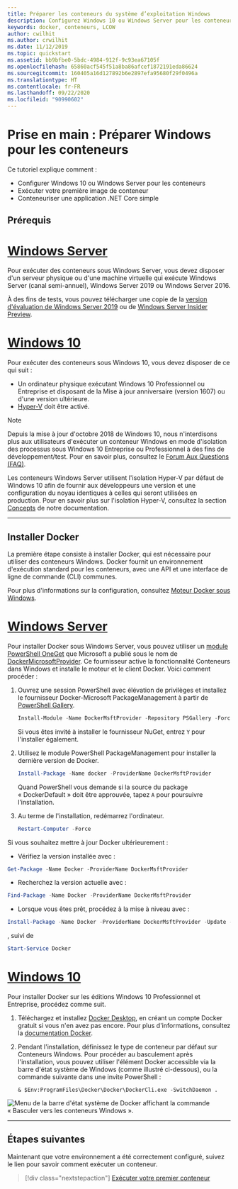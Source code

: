 ```yaml
---
title: Préparer les conteneurs du système d’exploitation Windows
description: Configurez Windows 10 ou Windows Server pour les conteneurs, puis passez à l'exécution de votre première image de conteneur.
keywords: docker, conteneurs, LCOW
author: cwilhit
ms.author: crwilhit
ms.date: 11/12/2019
ms.topic: quickstart
ms.assetid: bb9bfbe0-5bdc-4984-912f-9c93ea67105f
ms.openlocfilehash: 65860acf545f51a8ba86afcef1872191eda86624
ms.sourcegitcommit: 160405a16d127892b6e2897efa95680f29f0496a
ms.translationtype: HT
ms.contentlocale: fr-FR
ms.lasthandoff: 09/22/2020
ms.locfileid: "90990602"
---
```

# <a name="get-started-prep-windows-for-containers"></a>Prise en main : Préparer Windows pour les conteneurs

Ce tutoriel explique comment :

- Configurer Windows 10 ou Windows Server pour les conteneurs
- Exécuter votre première image de conteneur
- Conteneuriser une application .NET Core simple

## <a name="prerequisites"></a>Prérequis

<!-- start tab view -->
# <a name="windows-server"></a>[Windows Server](#tab/Windows-Server)

Pour exécuter des conteneurs sous Windows Server, vous devez disposer d'un serveur physique ou d'une machine virtuelle qui exécute Windows Server (canal semi-annuel), Windows Server 2019 ou Windows Server 2016.

À des fins de tests, vous pouvez télécharger une copie de la [version d'évaluation de Windows Server 2019](https://www.microsoft.com/evalcenter/evaluate-windows-server-2019 ) ou de [Windows Server Insider Preview](https://insider.windows.com/for-business-getting-started-server/).

# <a name="windows-10"></a>[Windows 10](#tab/Windows-10-Client)

Pour exécuter des conteneurs sous Windows 10, vous devez disposer de ce qui suit :

- Un ordinateur physique exécutant Windows 10 Professionnel ou Entreprise et disposant de la Mise à jour anniversaire (version 1607) ou d'une version ultérieure.
- [Hyper-V](/virtualization/hyper-v-on-windows/reference/hyper-v-requirements) doit être activé.

> [!NOTE]
>  Depuis la mise à jour d'octobre 2018 de Windows 10, nous n'interdisons plus aux utilisateurs d'exécuter un conteneur Windows en mode d'isolation des processus sous Windows 10 Entreprise ou Professionnel à des fins de développement/test. Pour en savoir plus, consultez le [Forum Aux Questions (FAQ)](../about/faq.md).
>
> Les conteneurs Windows Server utilisent l'isolation Hyper-V par défaut de Windows 10 afin de fournir aux développeurs une version et une configuration du noyau identiques à celles qui seront utilisées en production. Pour en savoir plus sur l'isolation Hyper-V, consultez la section [Concepts](../manage-containers/hyperv-container.md) de notre documentation.

---
<!-- stop tab view -->

## <a name="install-docker"></a>Installer Docker

La première étape consiste à installer Docker, qui est nécessaire pour utiliser des conteneurs Windows. Docker fournit un environnement d'exécution standard pour les conteneurs, avec une API et une interface de ligne de commande (CLI) communes.

Pour plus d'informations sur la configuration, consultez [Moteur Docker sous Windows](../manage-docker/configure-docker-daemon.md).

<!-- start tab view -->
# <a name="windows-server"></a>[Windows Server](#tab/Windows-Server)

Pour installer Docker sous Windows Server, vous pouvez utiliser un [module PowerShell OneGet](https://github.com/oneget/oneget) que Microsoft a publié sous le nom de [DockerMicrosoftProvider](https://github.com/OneGet/MicrosoftDockerProvider). Ce fournisseur active la fonctionnalité Conteneurs dans Windows et installe le moteur et le client Docker. Voici comment procéder :

1. Ouvrez une session PowerShell avec élévation de privilèges et installez le fournisseur Docker-Microsoft PackageManagement à partir de [PowerShell Gallery](https://www.powershellgallery.com/packages/DockerMsftProvider).

   ```powershell
   Install-Module -Name DockerMsftProvider -Repository PSGallery -Force
   ```

   Si vous êtes invité à installer le fournisseur NuGet, entrez `Y` pour l'installer également.

2. Utilisez le module PowerShell PackageManagement pour installer la dernière version de Docker.

   ```powershell
   Install-Package -Name docker -ProviderName DockerMsftProvider
   ```

   Quand PowerShell vous demande si la source du package « DockerDefault » doit être approuvée, tapez `A` pour poursuivre l’installation.
3. Au terme de l'installation, redémarrez l'ordinateur.

   ```powershell
   Restart-Computer -Force
   ```

Si vous souhaitez mettre à jour Docker ultérieurement :

- Vérifiez la version installée avec :
```powershell
Get-Package -Name Docker -ProviderName DockerMsftProvider
```
- Recherchez la version actuelle avec :
```powershell
Find-Package -Name Docker -ProviderName DockerMsftProvider
```
- Lorsque vous êtes prêt, procédez à la mise à niveau avec :
```powershell
Install-Package -Name Docker -ProviderName DockerMsftProvider -Update -Force
```
, suivi de 
```powershell
Start-Service Docker
```

# <a name="windows-10"></a>[Windows 10](#tab/Windows-10-Client)

Pour installer Docker sur les éditions Windows 10 Professionnel et Entreprise, procédez comme suit.

1. Téléchargez et installez [Docker Desktop](https://store.docker.com/editions/community/docker-ce-desktop-windows), en créant un compte Docker gratuit si vous n'en avez pas encore. Pour plus d'informations, consultez la [documentation Docker](https://docs.docker.com/docker-for-windows/install).

2. Pendant l'installation, définissez le type de conteneur par défaut sur Conteneurs Windows. Pour procéder au basculement après l'installation, vous pouvez utiliser l'élément Docker accessible via la barre d'état système de Windows (comme illustré ci-dessous), ou la commande suivante dans une invite PowerShell :

   ```console
   & $Env:ProgramFiles\Docker\Docker\DockerCli.exe -SwitchDaemon .
   ```

![Menu de la barre d'état système de Docker affichant la commande « Basculer vers les conteneurs Windows ».](./media/docker-for-win-switch.png)

---
<!-- stop tab view -->

## <a name="next-steps"></a>Étapes suivantes

Maintenant que votre environnement a été correctement configuré, suivez le lien pour savoir comment exécuter un conteneur.

> [!div class="nextstepaction"]
> [Exécuter votre premier conteneur](./run-your-first-container.md)